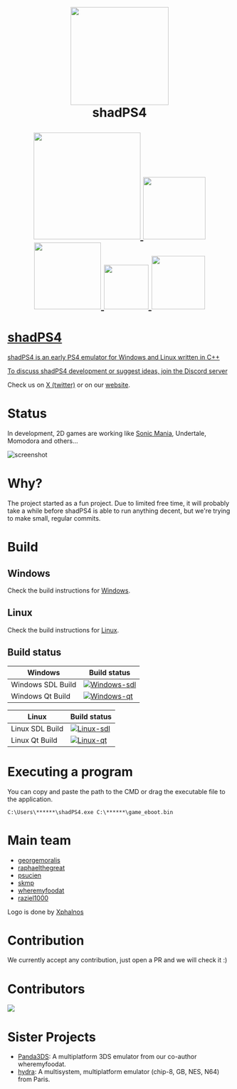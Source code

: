 <!--
SPDX-FileCopyrightText: 2024 shadPS4 Emulator Project
SPDX-License-Identifier: GPL-2.0-or-later
-->

<h1 align="center">
  <br>
  <a href="https://shadps4.net/"><img src="https://github.com/shadps4-emu/shadPS4/blob/main/.github/shadps4.png" width="220"></a>
  <br>
  <b>shadPS4</b>
  <br>

<p align="center">

 <a href="https://discord.gg/MyZRaBngxA">
        <img src="https://img.shields.io/discord/1080089157554155590?color=5865F2&label=shadPS4 Discord&logo=Discord&logoColor=white" width="240">

 <a href="https://github.com/shadps4-emu/shadPS4/releases/latest">
        <img src="https://img.shields.io/github/downloads/shadps4-emu/shadPS4/total.svg" width="140">

 <a href="https://shadps4.net/">
        <img src="https://img.shields.io/badge/shadPS4-website-8A2BE2" width="150">

 <a href="https://x.com/shadps4">
        <img src="https://img.shields.io/badge/-Join%20us-black?logo=X&logoColor=white" width="100">

 <a href="https://github.com/shadps4-emu/shadPS4/stargazers">
        <img src="https://img.shields.io/github/stars/shadps4-emu/shadPS4" width="120">

# shadPS4

shadPS4 is an early PS4 emulator for Windows and Linux written in C++

To discuss shadPS4 development or suggest ideas, join the [Discord server](https://discord.gg/MyZRaBngxA)

Check us on [X (twitter)](https://x.com/shadps4) or on our [website](https://shadps4.net/).

# Status

In development, 2D games are working like [Sonic Mania](https://www.youtube.com/watch?v=AAHoNzhHyCU), Undertale, Momodora and others...

![screenshot](https://github.com/shadps4-emu/shadPS4/blob/main/documents/Screenshots/screenshot.png)

# Why?

The project started as a fun project. Due to limited free time, it will probably take a while before shadPS4 is able to run anything decent, but we're trying to make small, regular commits.

# Build

## Windows

Check the build instructions for [Windows](https://github.com/shadps4-emu/shadPS4/blob/main/documents/building-windows.md).

## Linux

Check the build instructions for [Linux](https://github.com/shadps4-emu/shadPS4/blob/main/documents/linux_building.md).

## Build status

|Windows|Build status|
|--------|------------|
|Windows SDL Build|[![Windows-sdl](https://github.com/shadps4-emu/shadPS4/actions/workflows/windows.yml/badge.svg)](https://github.com/shadps4-emu/shadPS4/actions/workflows/windows.yml)
|Windows Qt Build|[![Windows-qt](https://github.com/shadps4-emu/shadPS4/actions/workflows/windows-qt.yml/badge.svg)](https://github.com/shadps4-emu/shadPS4/actions/workflows/windows-qt.yml)

|Linux|Build status|
|--------|------------|
|Linux SDL Build|[![Linux-sdl](https://github.com/shadps4-emu/shadPS4/actions/workflows/linux.yml/badge.svg)](https://github.com/shadps4-emu/shadPS4/actions/workflows/linux.yml)
|Linux Qt Build|[![Linux-qt](https://github.com/shadps4-emu/shadPS4/actions/workflows/linux-qt.yml/badge.svg)](https://github.com/shadps4-emu/shadPS4/actions/workflows/linux-qt.yml)

# Executing a program

You can copy and paste the path to the CMD or drag the executable file to the application.
```
C:\Users\******\shadPS4.exe C:\******\game_eboot.bin
```

# Main team

- [georgemoralis](https://github.com/georgemoralis)
- [raphaelthegreat](https://github.com/raphaelthegreat)
- [psucien](https://github.com/psucien)
- [skmp](https://github.com/skmp)
- [wheremyfoodat](https://github.com/wheremyfoodat)
- [raziel1000](https://github.com/raziel1000)

Logo is done by [Xphalnos](https://github.com/Xphalnos)

# Contribution

We currently accept any contribution, just open a PR and we will check it :)

# Contributors

<a href="https://github.com/shadps4-emu/shadPS4/graphs/contributors">
  <img src="https://contrib.rocks/image?repo=shadps4-emu/shadPS4&max=15" />
</a>

# Sister Projects

- [Panda3DS](https://github.com/wheremyfoodat/Panda3DS): A multiplatform 3DS emulator from our co-author wheremyfoodat.
- [hydra](https://github.com/hydra-emu/hydra): A multisystem, multiplatform emulator (chip-8, GB, NES, N64) from Paris.
